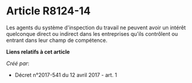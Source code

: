 # Article R8124-14

Les agents du système d'inspection du travail ne peuvent avoir un intérêt quelconque direct ou indirect dans les entreprises
qu'ils contrôlent ou entrant dans leur champ de compétence.

**Liens relatifs à cet article**

_Créé par_:

  - Décret n°2017-541 du 12 avril 2017 - art. 1
